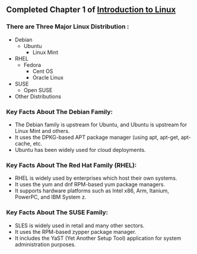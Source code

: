 ## Completed Chapter 1 of [Introduction to Linux](https://www.edx.org/course/introduction-to-linux)

### There are Three Major Linux Distribution :
- Debian
  - Ubuntu
    - Linux Mint
- RHEL
  - Fedora
    - Cent OS
    - Oracle Linux
- SUSE
  - Open SUSE
- Other Distributions

### Key Facts About The Debian Family:
- The Debian family is upstream for Ubuntu, and Ubuntu is upstream for Linux Mint and others.
- It uses the DPKG-based APT package manager (using apt, apt-get, apt-cache, etc.
- Ubuntu has been widely used for cloud deployments.

### Key Facts About The Red Hat Family (RHEL):
- RHEL is widely used by enterprises which host their own systems.
- It uses the yum and dnf RPM-based yum package managers.
- It supports hardware platforms such as Intel x86, Arm, Itanium, PowerPC, and IBM System z.

### Key Facts About The SUSE Family:
- SLES is widely used in retail and many other sectors.
- It uses the RPM-based zypper package manager.
- It includes the YaST (Yet Another Setup Tool) application for system administration purposes.

